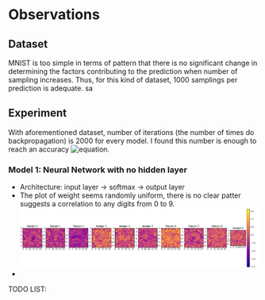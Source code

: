 # Observations

## Dataset
MNIST is too simple in terms of pattern that there is no significant change in determining the factors contributing to the prediction when number of sampling increases. Thus, for this kind of dataset, 1000 samplings per prediction is adequate.
sa
## Experiment
With aforementioned dataset, number of iterations (the number of times do backpropagation) is 2000 for every model. I found this number is enough to reach an accuracy ![equation](https://latex.codecogs.com/gif.latex?\geq&space;90).
### Model 1: Neural Network with no hidden layer
- Architecture: input layer -> softmax -> output layer
- The plot of weight seems randomly uniform, there is no clear patter suggests a correlation to any digits from 0 to 9. 
![Alt text](img/model1_weight.png?raw=true "Optional Title")
- 
TODO LIST:

